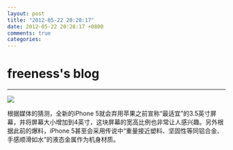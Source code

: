 ```yaml
---
layout: post
title: "2012-05-22 20:28:17"
date: 2012-05-22 20:28:17 +0800
comments: true
categories: 
---
```


# freeness's blog

----------

![](http://okqmqrbgo.bkt.clouddn.com/201205222028171.jpg)

>
根据媒体的猜测，全新的iPhone 5就会弃用苹果之前宣称“最适宜”的3.5英寸屏幕，并将屏幕大小增加到4英寸，这块屏幕的宽高比例也非常让人感兴趣。另外根据此前的爆料，iPhone 5甚至会采用传说中“重量接近塑料、坚固性等同铝合金、手感顺滑如水”的液态金属作为机身材质。